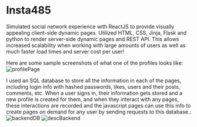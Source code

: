 # Insta485
Simulated social network experience with ReactJS to provide visually appealing client-side dynamic pages. Utilized HTML, CSS, Jinja, Flask and python to render server-side dynamic pages and REST API. This allows increased scalability when working with large amounts of users as well as much faster load times and server cost per user!

Here are some sample screenshots of what one of the profiles looks like: ![profilePage](https://github.com/ashrithb/Insta485/assets/92128095/aa401e94-0912-4d90-8df4-11774a58a0bf)

I used an SQL database to store all the information in each of the pages, including login info with hashed passwords, likes, users and their posts, comments, etc. When a user signs in, their information gets stored and a new profile is created for them, and when they interact with any pages, these interactions are recorded and the javascript pages can use this info to create pages on demand for any user by sending requests to this database.:![backendDB](https://github.com/ashrithb/Insta485/assets/92128095/b9781e87-365b-4e11-8cb7-33fa472a0a73)
![descBackend](https://github.com/ashrithb/Insta485/assets/92128095/2c2f9e47-7338-4eed-91b9-06e053d8a1a6)

